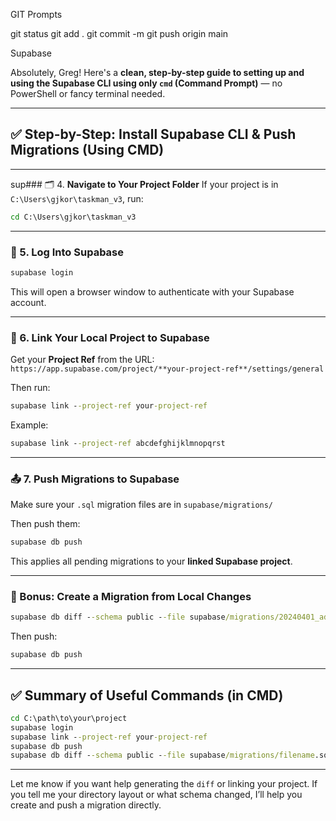 GIT Prompts

git status
git add .
git commit -m 
git push origin main



Supabase

Absolutely, Greg! Here's a **clean, step-by-step guide to setting up and using the Supabase CLI using only `cmd` (Command Prompt)** — no PowerShell or fancy terminal needed.

---

## ✅ Step-by-Step: Install Supabase CLI & Push Migrations (Using CMD)

---

sup### 🗂 4. **Navigate to Your Project Folder**
If your project is in `C:\Users\gjkor\taskman_v3`, run:
```cmd
cd C:\Users\gjkor\taskman_v3
```

---

### 🔑 5. **Log Into Supabase**
```cmd
supabase login
```

This will open a browser window to authenticate with your Supabase account.

---

### 🔗 6. **Link Your Local Project to Supabase**
Get your **Project Ref** from the URL:  
`https://app.supabase.com/project/**your-project-ref**/settings/general`

Then run:
```cmd
supabase link --project-ref your-project-ref
```

Example:
```cmd
supabase link --project-ref abcdefghijklmnopqrst
```

---

### 📤 7. **Push Migrations to Supabase**
Make sure your `.sql` migration files are in `supabase/migrations/`

Then push them:
```cmd
supabase db push
```

This applies all pending migrations to your **linked Supabase project**.

---

### 🧪 Bonus: Create a Migration from Local Changes
```cmd
supabase db diff --schema public --file supabase/migrations/20240401_add_tasks.sql
```

Then push:
```cmd
supabase db push
```

---

## ✅ Summary of Useful Commands (in CMD)

```cmd
cd C:\path\to\your\project
supabase login
supabase link --project-ref your-project-ref
supabase db push
supabase db diff --schema public --file supabase/migrations/filename.sql
```

---

Let me know if you want help generating the `diff` or linking your project. If you tell me your directory layout or what schema changed, I’ll help you create and push a migration directly.